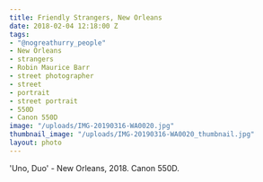 ```yaml
---
title: Friendly Strangers, New Orleans
date: 2018-02-04 12:18:00 Z
tags:
- "@nogreathurry_people"
- New Orleans
- strangers
- Robin Maurice Barr
- street photographer
- street
- portrait
- street portrait
- 550D
- Canon 550D
image: "/uploads/IMG-20190316-WA0020.jpg"
thumbnail_image: "/uploads/IMG-20190316-WA0020_thumbnail.jpg"
layout: photo
---
```


'Uno, Duo' - New Orleans, 2018. Canon 550D.